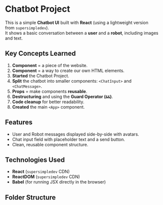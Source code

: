 # Chatbot Project

This is a simple **Chatbot UI** built with **React** (using a lightweight version from `supersimpledev`).  
It shows a basic conversation between a **user** and a **robot**, including images and text.

## Key Concepts Learned
1. **Component** = a piece of the website.
2. **Component** = a way to create our own HTML elements.
3. **Started** the Chatbot Project.
4. **Split** the chatbot into smaller components: `<ChatInput>` and `<ChatMessage>`.
5. **Props** = make components **reusable**.
6. **Destructuring** and using the **Guard Operator (`&&`)**.
7. **Code cleanup** for better readability.
8. **Created** the main `<App>` component.

## Features
- User and Robot messages displayed side-by-side with avatars.
- Chat input field with placeholder text and a send button.
- Clean, reusable component structure.

## Technologies Used
- **React** (`supersimpledev` CDN)
- **ReactDOM** (`supersimpledev` CDN)
- **Babel** (for running JSX directly in the browser)

## Folder Structure
